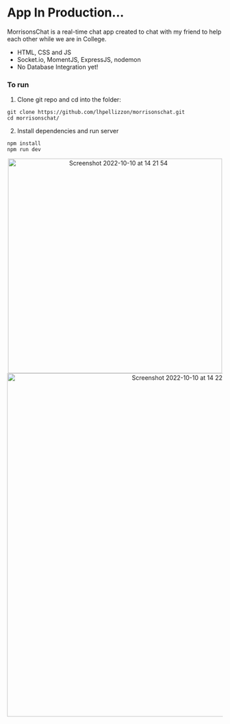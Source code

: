 # App In Production...
MorrisonsChat is a real-time chat app created to chat with my friend to help each other while we are in College.

- HTML, CSS and JS
- Socket.io, MomentJS, ExpressJS, nodemon
- No Database Integration yet!


### To run 

1. Clone git repo and cd into the folder:
  ```
  git clone https://github.com/lhpellizzon/morrisonschat.git
  cd morrisonschat/
  ```

2. Install dependencies and run server
   
  ```
  npm install
  npm run dev
  ```
  <div align="center">
<img width="500" alt="Screenshot 2022-10-10 at 14 21 54" src="https://user-images.githubusercontent.com/92530249/194876264-fc92c316-783f-41a8-99f1-aa7d8cc6c06f.png">
<img width="800" alt="Screenshot 2022-10-10 at 14 22 08" src="https://user-images.githubusercontent.com/92530249/194876285-5a27f7d0-2e5c-463b-a895-0988c00de225.png">
  </div>
